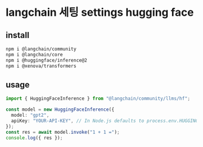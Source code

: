 # langchain 세팅 settings hugging face

## install

```sh
npm i @langchain/community
npm i @langchain/core
npm i @huggingface/inference@2
npm i @xenova/transformers
```

## usage

```ts
import { HuggingFaceInference } from "@langchain/community/llms/hf";

const model = new HuggingFaceInference({
  model: "gpt2",
  apiKey: "YOUR-API-KEY", // In Node.js defaults to process.env.HUGGINGFACEHUB_API_KEY
});
const res = await model.invoke("1 + 1 =");
console.log({ res });
```
